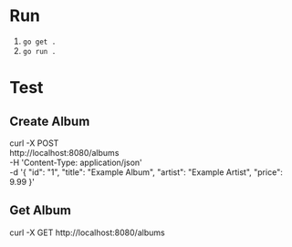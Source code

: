 # Run

1. `go get .`
2. `go run .`

# Test

## Create Album

curl -X POST \
  http://localhost:8080/albums \
  -H 'Content-Type: application/json' \
  -d '{
    "id": "1",
    "title": "Example Album",
    "artist": "Example Artist",
    "price": 9.99
  }'

## Get Album

curl -X GET http://localhost:8080/albums

